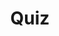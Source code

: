 ---
title: "Quiz"
pass_percentage: 70
type: "test"
questions:
  - id: "q1"
    text: "What is the name of the sample application used in Linkerd demonstrations?"
    type: "single-answer"
    marks: 2
    options:
      - id: "a"
        text: "BookInfo"
      - id: "b"
        text: "EmojiVoto"
        is_correct: true
      - id: "c"
        text: "PetStore"
      - id: "d"
        text: "WebVoting"
  - id: "q2"
    text: "How can Linkerd proxy be injected into applications?"
    type: "multiple-answers"
    marks: 2
    options:
      - id: "a"
        text: "Manually using linkerd inject command"
        is_correct: true
      - id: "b"
        text: "Automatically using sidecar injector with annotations"
        is_correct: true
      - id: "c"
        text: "Through Meshery dashboard configuration"
        is_correct: true
  - id: "q3"
    text: "Which Linkerd annotation enables automatic proxy injection?"
    type: "short_answer" 
    marks: 2
    correct_answer: "inject" 
---